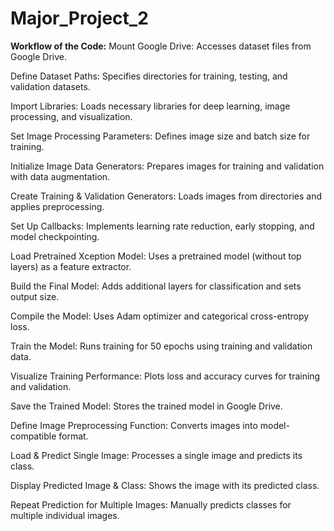 # Major_Project_2

**Workflow of the Code:**
Mount Google Drive:
Accesses dataset files from Google Drive.

Define Dataset Paths:
Specifies directories for training, testing, and validation datasets.

Import Libraries:
Loads necessary libraries for deep learning, image processing, and visualization.

Set Image Processing Parameters:
Defines image size and batch size for training.

Initialize Image Data Generators:
Prepares images for training and validation with data augmentation.

Create Training & Validation Generators:
Loads images from directories and applies preprocessing.

Set Up Callbacks:
Implements learning rate reduction, early stopping, and model checkpointing.

Load Pretrained Xception Model:
Uses a pretrained model (without top layers) as a feature extractor.

Build the Final Model:
Adds additional layers for classification and sets output size.

Compile the Model:
Uses Adam optimizer and categorical cross-entropy loss.

Train the Model:
Runs training for 50 epochs using training and validation data.

Visualize Training Performance:
Plots loss and accuracy curves for training and validation.

Save the Trained Model:
Stores the trained model in Google Drive.

Define Image Preprocessing Function:
Converts images into model-compatible format.

Load & Predict Single Image:
Processes a single image and predicts its class.

Display Predicted Image & Class:
Shows the image with its predicted class.

Repeat Prediction for Multiple Images:
Manually predicts classes for multiple individual images.
